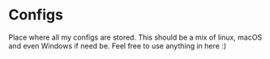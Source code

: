 # Configs

Place where all my configs are stored. This should be a mix of linux, macOS and even Windows if need be. Feel free to use anything in here :)

